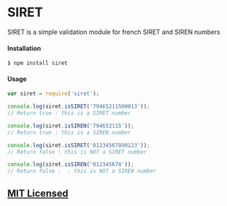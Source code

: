 # SIRET

SIRET is a simple validation module for french SIRET and SIREN numbers

#### Installation

`$ npm install siret`

#### Usage

```js
var siret = require('siret');

console.log(siret.isSIRET('79465211500013'));
// Return true : this is a SIRET number

console.log(siret.isSIREN('794652115'));
// Return true : this is a SIREN number

console.log(siret.isSIRET('01234567890123'));
// Return false : this is NOT a SIRET number

console.log(siret.isSIREN('012345678'));
// Return false :  : this is NOT a SIREN number
```

## [MIT Licensed](LICENSE)
